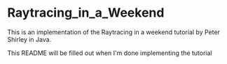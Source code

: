 # Raytracing_in_a_Weekend
This is an implementation of the Raytracing in a weekend tutorial by Peter Shirley in Java.

This README will be filled out when I'm done implementing the tutorial
